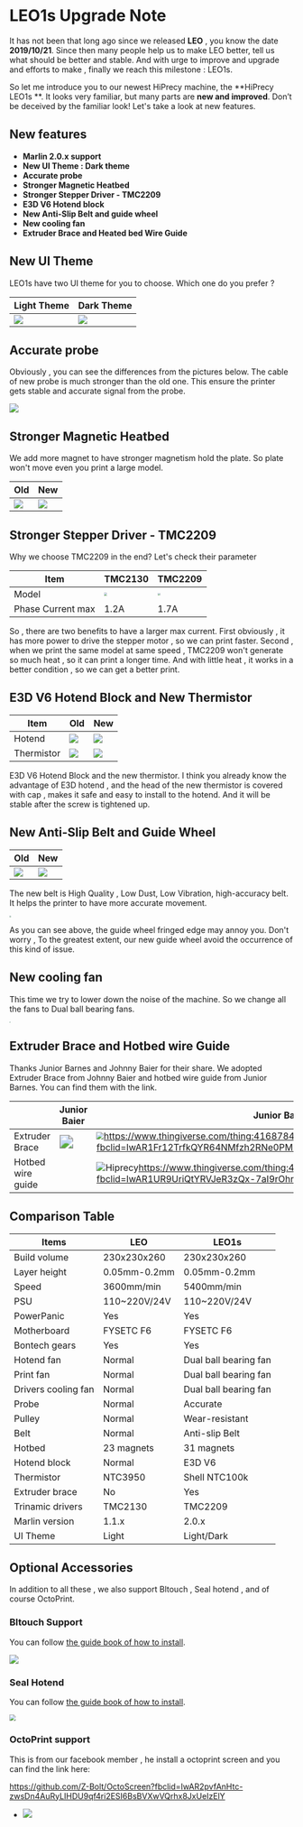 # LEO1s Upgrade Note

It has not been that long ago since we released **LEO** , you know the date **2019/10/21**. Since then many  people  help us to make LEO better, tell us what should be better and stable. And with urge to improve and upgrade and efforts to make , finally we reach this milestone : LEO1s.

So let me introduce you to our newest HiPrecy machine, the **HiPrecy LEO1s **. It looks very familiar, but many parts are **new and improved**. Don’t be deceived by the familiar look! Let's take a look at new features.

## New features

- **Marlin 2.0.x support**
- **New UI Theme : Dark theme**
- **Accurate probe**
- **Stronger Magnetic Heatbed**
- **Stronger Stepper Driver - TMC2209**
- **E3D V6 Hotend block**
- **New Anti-Slip Belt and guide wheel**
- **New cooling fan**
- **Extruder Brace and Heated bed Wire Guide**

## New UI Theme

LEO1s  have two UI theme for you to choose. Which one do you prefer ?

| Light Theme                | Dark Theme                |
| -------------------------- | ------------------------- |
| ![](images/LightTheme.jpg) | ![](images/DarkTheme.jpg) |

## Accurate probe

Obviously , you can see the differences from the pictures below. The cable of new probe is much stronger than the old one. This ensure the printer gets stable and accurate signal from the probe.   

![](images/Probe.jpg)



## Stronger Magnetic Heatbed

We add more magnet to have stronger magnetism hold the plate. So plate won't move even you print a large model. 

| Old                         | New                         |
| --------------------------- | --------------------------- |
| ![](images/Heatbed-old.png) | ![](images/Heatbed-new.png) |



## Stronger Stepper Driver - TMC2209

Why we choose TMC2209 in the end? Let's check their parameter

| Item              | TMC2130                                            | TMC2209                                            |
| ----------------- | -------------------------------------------------- | -------------------------------------------------- |
| Model             | <img src="images/TMC2130.jpg" style="zoom:32%;" /> | <img src="images/TMC2209.jpg" style="zoom:30%;" /> |
| Phase Current max | 1.2A                                               | 1.7A                                               |

So , there are two benefits to have a larger max current. First obviously , it has more power to drive the stepper motor , so we can print faster. Second , when we print the same model at same speed , TMC2209 won't generate so much heat , so it can print a longer time. And with little heat , it works in a better condition , so we can get a better print. 

## E3D V6 Hotend Block and New Thermistor

| Item       | Old                            | New                            |
| ---------- | ------------------------------ | ------------------------------ |
| Hotend     | ![](images/Hotend-old.jpg)     | ![](images/hotend-new.jpg)     |
| Thermistor | ![](images/Thermistor-old.jpg) | ![](images/Thermistor-new.jpg) |

E3D V6 Hotend Block and the new thermistor. I think you already know the advantage of E3D hotend , and the head of the new thermistor is covered with cap , makes it safe and easy to install to the hotend. And it will be stable after the screw is tightened up. 

## New Anti-Slip Belt and Guide Wheel

| Old                      | New                      |
| ------------------------ | ------------------------ |
| ![](images/Belt-old.jpg) | ![](images/Belt-new.jpg) |

The new belt is High Quality , Low Dust, Low Vibration, high-accuracy belt. It helps the printer to have more accurate movement.  

<img src="images/RoughEdge.jpg" style="zoom:20%;" />

As you can see above, the guide wheel fringed edge may annoy you. Don't worry , To the greatest extent, our new guide wheel avoid the occurrence of this kind of issue.

## New cooling fan

This time we try to lower down the noise of the machine. So we change all the fans to Dual ball bearing fans.

<img src="images/fans.jpg" style="zoom: 15%;" />

## Extruder Brace and Hotbed wire Guide

Thanks Junior Barnes and Johnny Baier for their share. We adopted Extruder Brace from Johnny Baier and hotbed wire guide from Junior Barnes. You can find them with the link.

|                   | Junior Baier                                             | Junior Barnes                                                |
| :---------------- | -------------------------------------------------------- | ------------------------------------------------------------ |
| Extruder Brace    | <img src="images/extruder-new.jpg" style="zoom:150%;" /> | <img src="images/ExtruderHotendBrace.jpg" style="zoom:80%;" />https://www.thingiverse.com/thing:4168784?fbclid=IwAR1Fr12TrfkQYR64NMfzh2RNe0PM1c7bJcJ8YfDncZT212WxogndVcAQWT8 |
| Hotbed wire guide |                                                          | ![Hiprecy](images/HeatedBedWireGuide.jpg)https://www.thingiverse.com/thing:4337602?fbclid=IwAR1UR9UriQtYRVJeR3zQx-7aI9rOhrsCmv7g2zMI6kIQ52LqliTlLejkgiA |

## Comparison Table

| Items               | LEO          | LEO1s                 |
| ------------------- | ------------ | --------------------- |
| Build volume        | 230x230x260  | 230x230x260           |
| Layer height        | 0.05mm-0.2mm | 0.05mm-0.2mm          |
| Speed               | 3600mm/min   | 5400mm/min            |
| PSU                 | 110~220V/24V | 110~220V/24V          |
| PowerPanic          | Yes          | Yes                   |
| Motherboard         | FYSETC F6    | FYSETC F6             |
| Bontech gears       | Yes          | Yes                   |
| Hotend fan          | Normal       | Dual ball bearing fan |
| Print fan           | Normal       | Dual ball bearing fan |
| Drivers cooling fan | Normal       | Dual ball bearing fan |
| Probe               | Normal       | Accurate              |
| Pulley              | Normal       | Wear-resistant        |
| Belt                | Normal       | Anti-slip Belt        |
| Hotbed              | 23 magnets   | 31 magnets            |
| Hotend block        | Normal       | E3D V6                |
| Thermistor          | NTC3950      | Shell NTC100k         |
| Extruder brace      | No           | Yes                   |
| Trinamic drivers    | TMC2130      | TMC2209               |
| Marlin version      | 1.1.x        | 2.0.x                 |
| UI Theme            | Light        | Light/Dark            |

## Optional Accessories

In addition to all these , we also support Bltouch , Seal hotend , and of course OctoPrint.

### Bltouch Support

You can follow [the guide book of how to install](https://github.com/HiPrecy/Product-Information-LEO/tree/master/2.User's%20Guide/3DTouch-Bltouch%20Installation "With a Title"). 

![](images/Bltouch.png)

### Seal Hotend

You can follow [the guide book of how to install](https://github.com/HiPrecy/Product-Information-LEO/tree/master/2.User's%20Guide/Seal%20hotend%20Installation "With a Title"). 

<img src="images/SealHotend.jpg" style="zoom:70%;" />

### OctoPrint support

This is from our facebook member , he install a octoprint screen and you can find the link here:

https://github.com/Z-Bolt/OctoScreen?fbclid=IwAR2pvfAnHtc-zwsDn4AuRyLIHDU9qf4ri2ESI6BsBVXwVQrhx8JxUeIzElY

- ![](images/octoprint.jpg)